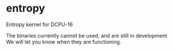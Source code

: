 entropy
=======

Entropy kernel for DCPU-16

The binaries currently cannot be used, and are still in development  
We will let you know when they are functioning.